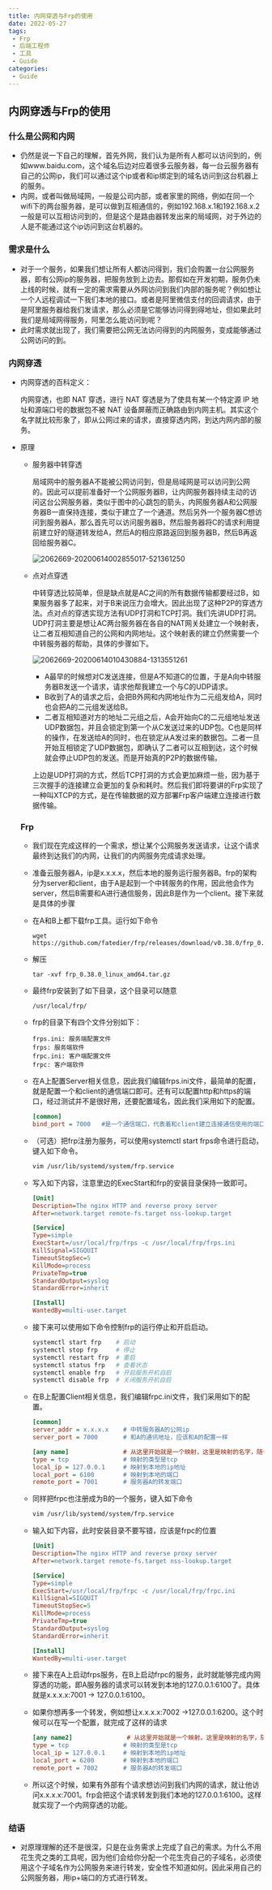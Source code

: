 ```yaml
---
title: 内网穿透与Frp的使用
date: 2022-05-27
tags:
 - Frp
 - 后端工程师
 - 工具
 - Guide
categories:
 - Guide
---
```


## 内网穿透与Frp的使用

### 什么是公网和内网

* 仍然是说一下自己的理解，首先外网，我们认为是所有人都可以访问到的，例如www.baidu.com，这个域名后边对应着很多云服务器，每一台云服务器有自己的公网ip，我们可以通过这个ip或者和ip绑定到的域名访问到这台机器上的服务。
* 内网，或者叫做局域网，一般是公司内部，或者家里的网络，例如在同一个wifi下的两台服务器，是可以做到互相通信的，例如192.168.x.1和192.168.x.2一般是可以互相访问到的，但是这个是路由器转发出来的局域网，对于外边的人是不能通过这个ip访问到这台机器的。

### 需求是什么

* 对于一个服务，如果我们想让所有人都访问得到，我们会购置一台公网服务器，即有公网ip的服务器，把服务放到上边去。那假如在开发初期，服务仍未上线的时候，就有一定的需求需要从外网访问到我们内部的服务呢？例如想让一个人远程调试一下我们本地的接口。或者是阿里微信支付的回调请求，由于是阿里服务器给我们发请求，那么必须是它能够访问得到得地址，但如果此时我们是局域网得服务，阿里怎么能访问到呢？
* 此时需求就出现了，我们需要把公网无法访问得到的内网服务，变成能够通过公网访问的到。

### 内网穿透

* 内网穿透的百科定义：

  内网穿透，也即 NAT 穿透，进行 NAT 穿透是为了使具有某一个特定源 IP 地址和源端口号的数据包不被 NAT 设备屏蔽而正确路由到内网主机。其实这个名字就比较形象了，即从公网过来的请求，直接穿透内网，到达内网内部的服务。

* 原理

  * 服务器中转穿透

    局域网中的服务器A不能被公网访问到，但是局域网是可以访问到公网的。因此可以提前准备好一个公网服务器B，让内网服务器持续主动的访问这台公网服务器，类似于图中的心跳包的箭头，内网服务器A和公网服务器B一直保持连接，类似于建立了一个通道。然后另外一个服务器C想访问到服务器A，那么首先可以访问服务器B，然后服务器将C的请求利用提前建立好的隧道转发给A，然后A的相应原路返回到服务器B，然后B再返回给服务器C。

    ![2062669-20200614002855017-521361250](https://raw.githubusercontent.com/ChenforCode/chen-imagebed/master/img/2062669-20200614002855017-521361250.png)

  * 点对点穿透

    中转穿透比较简单，但是缺点就是AC之间的所有数据传输都要经过B，如果服务器多了起来，对于B来说压力会增大。因此出现了这种P2P的穿透方法。点对点的穿透实现方法有UDP打洞和TCP打洞。我们先讲UDP打洞。UDP打洞主要是想让AC两台服务器在各自的NAT网关处建立一个映射表，让二者互相知道自己的公网和内网地址。这个映射表的建立仍然需要一个中转服务器的帮助，具体的步骤如下。

    ![2062669-20200614010430884-1313551261](https://raw.githubusercontent.com/ChenforCode/chen-imagebed/master/img/2062669-20200614010430884-1313551261.png)

    * A最早的时候想对C发送连接，但是A不知道C的位置，于是A向中转服务器B发送一个请求，请求他帮我建立一个与C的UDP请求。
    * B收到了A的请求之后，会把B外网和内网地址作为二元组发给A，同时也会把A的二元组发送给B。
    * 二者互相知道对方的地址二元组之后，A会开始向C的二元组地址发送UDP数据包，并且会锁定到第一个从C发送过来的UDP包。C也是同样的操作，在发送给A的同时，也在锁定从A发过来的数据包。二者一旦开始互相锁定了UDP数据包，即确认了二者可以互相到达，这个时候就会停止UDP包的发送。而是开始真的P2P的数据传输。

    上边是UDP打洞的方式，然后TCP打洞的方式会更加麻烦一些，因为基于三次握手的连接建立会更加的复杂和耗时。然后我们即将要讲的Frp实现了一种叫XTCP的方式，是在传输数据的双方部署Frp客户端建立连接进行数据传输。

  ### Frp

  * 我们现在完成这样的一个需求，想让某个公网服务发送请求，让这个请求最终到达我们的内网，让我们的内网服务完成请求处理。

  * 准备云服务器A，ip是x.x.x.x，然后本地的服务运行服务器B。frp的架构分为server和client，由于A是起到一个中转服务的作用，因此他会作为server，然后B需要和A进行通信服务，因此B是作为一个client。接下来就是具体的步骤

  * 在A和B上都下载frp工具。运行如下命令

    ```
    wget https://github.com/fatedier/frp/releases/download/v0.38.0/frp_0.38.0_linux_amd64.tar.gz
    ```

  * 解压

    ```
    tar -xvf frp_0.38.0_linux_amd64.tar.gz 
    ```

  * 最终frp安装到了如下目录，这个目录可以随意

    ```
    /usr/local/frp/
    ```

  * frp的目录下有四个文件分别如下：

    ```
    frps.ini: 服务端配置文件
    frps: 服务端软件
    frpc.ini: 客户端配置文件
    frpc: 客户端软件
    ```

  * 在A上配置Server相关信息，因此我们编辑frps.ini文件，最简单的配置，就是配置一个和client的通信端口即可。还有可以配置http和https的端口，经过测试并不是很好用，还要配置域名，因此我们采用如下的配置。

    ```ini
    [common]
    bind_port = 7000   #是一个通信端口，代表着和client建立连接通信使用的端口。
    ```

  * （可选）把frp注册为服务，可以使用systemctl start frps命令进行启动，键入如下命令。

    ```bash
    vim /usr/lib/systemd/system/frp.service
    ```

  * 写入如下内容，注意里边的ExecStart和frp的安装目录保持一致即可。

    ```ini
    [Unit]
    Description=The nginx HTTP and reverse proxy server
    After=network.target remote-fs.target nss-lookup.target
    
    [Service]
    Type=simple
    ExecStart=/usr/local/frp/frps -c /usr/local/frp/frps.ini
    KillSignal=SIGQUIT
    TimeoutStopSec=5
    KillMode=process
    PrivateTmp=true
    StandardOutput=syslog
    StandardError=inherit
    
    [Install]
    WantedBy=multi-user.target
    ```

  * 接下来可以使用如下命令控制frp的运行停止和开启启动。

    ```bash
    systemctl start frp    # 启动
    systemctl stop frp     # 停止
    systemctl restart frp  # 重启
    systemctl status frp   # 查看状态
    systemctl enable frp   # 开启服务开机自启
    systemctl disable frp  # 关闭服务开机自启
    ```

  * 在B上配置Client相关信息，我们编辑frpc.ini文件，我们采用如下的配置。

    ```ini
    [common]
    server_addr = x.x.x.x    # 中转服务器A的公网ip
    server_port = 7000       # 和A的通讯地址，应该和A的配置一样
    
    [any name]               # 从这里开始就是一个映射，这里是映射的名字，随便起
    type = tcp               # 映射的类型是tcp
    local_ip = 127.0.0.1     # 映射到本地的ip地址
    local_port = 6100        # 映射到本地的端口
    remote_port = 7001       # 服务器A的转发端口
    ```

  * 同样把frpc也注册成为B的一个服务，键入如下命令

    ```bash
    vim /usr/lib/systemd/system/frp.service
    ```

  * 输入如下内容，此时安装目录不要写错，应该是frpc的位置

    ```ini
    [Unit]
    Description=The nginx HTTP and reverse proxy server
    After=network.target remote-fs.target nss-lookup.target
    
    [Service]
    Type=simple
    ExecStart=/usr/local/frp/frpc -c /usr/local/frp/frpc.ini
    KillSignal=SIGQUIT
    TimeoutStopSec=5
    KillMode=process
    PrivateTmp=true
    StandardOutput=syslog
    StandardError=inherit
    
    [Install]
    WantedBy=multi-user.target
    ```

  * 接下来在A上启动frps服务，在B上启动frpc的服务，此时就能够完成内网穿透的功能，即A服务器的请求可以转发到本地的127.0.0.1:6100了。具体就是x.x.x.x:7001  -> 127.0.0.1:6100。

  * 如果你想再多一个转发，例如想让x.x.x.x:7002 ->127.0.0.1:6200。这个时候可以在写一个配置，就完成了这样的请求

    ```ini
    [any name2]               # 从这里开始就是一个映射，这里是映射的名字，随便起
    type = tcp               # 映射的类型是tcp
    local_ip = 127.0.0.1     # 映射到本地的ip地址
    local_port = 6200        # 映射到本地的端口
    remote_port = 7002       # 服务器A的转发端口
    ```

  * 所以这个时候，如果有外部有个请求想访问到我们内网的请求，就让他访问x.x.x.x:7001。frp会把这个请求转发到我们本地的127.0.0.1:6100。这样就实现了一个内网穿透的功能。

### 结语

* 对原理理解的还不是很深，只是在业务需求上完成了自己的需求。为什么不用花生壳之类的工具呢，因为他们会给你分配一个花生壳自己的子域名，必须使用这个子域名作为公网服务来进行转发，安全性不知道如何。因此采用自己的公网服务器，用ip+端口的方式进行转发。




